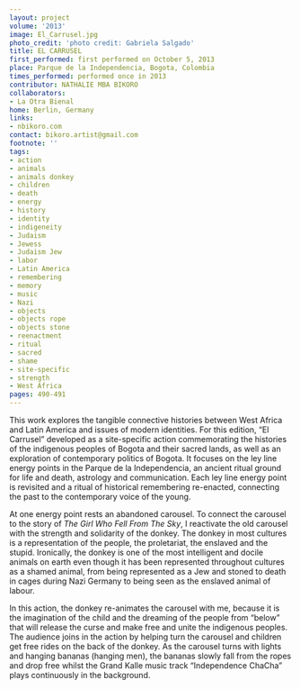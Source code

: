 ```yaml
---
layout: project
volume: '2013'
image: El_Carrusel.jpg
photo_credit: 'photo credit: Gabriela Salgado'
title: EL CARRUSEL
first_performed: first performed on October 5, 2013
place: Parque de la Independencia, Bogota, Colombia
times_performed: performed once in 2013
contributor: NATHALIE MBA BIKORO
collaborators:
- La Otra Bienal
home: Berlin, Germany
links:
- nbikoro.com
contact: bikoro.artist@gmail.com
footnote: ''
tags:
- action
- animals
- animals donkey
- children
- death
- energy
- history
- identity
- indigeneity
- Judaism
- Jewess
- Judaism Jew
- labor
- Latin America
- remembering
- memory
- music
- Nazi
- objects
- objects rope
- objects stone
- reenactment
- ritual
- sacred
- shame
- site-specific
- strength
- West Africa
pages: 490-491
---
```


This work explores the tangible connective histories between West Africa and Latin America and issues of modern identities. For this edition, “El Carrusel” developed as a site-specific action commemorating the histories of the indigenous peoples of Bogota and their sacred lands, as well as an exploration of contemporary politics of Bogota. It focuses on the ley line energy points in the Parque de la Independencia, an ancient ritual ground for life and death, astrology and communication. Each ley line energy point is revisited and a ritual of historical remembering re-enacted, connecting the past to the contemporary voice of the young.

At one energy point rests an abandoned carousel. To connect the carousel to the story of _The Girl Who Fell From The Sky_, I reactivate the old carousel with the strength and solidarity of the donkey. The donkey in most cultures is a representation of the people, the proletariat, the enslaved and the stupid. Ironically, the donkey is one of the most intelligent and docile animals on earth even though it has been represented throughout cultures as a shamed animal, from being represented as a Jew and stoned to death in cages during Nazi Germany to being seen as the enslaved animal of labour.

In this action, the donkey re-animates the carousel with me, because it is the imagination of the child and the dreaming of the people from “below” that will release the curse and make free and unite the indigenous peoples. The audience joins in the action by helping turn the carousel and children get free rides on the back of the donkey. As the carousel turns with lights and hanging bananas (hanging men), the bananas slowly fall from the ropes and drop free whilst the Grand Kalle music track “Independence ChaCha” plays continuously in the background.
